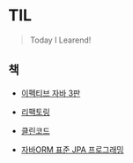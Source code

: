

# TIL

> Today I Learend!



## 책 

- [이펙티브 자바 3판](./book/effective-java.md)

- [리팩토링](./book/refactoring.md)

- [클린코드](./book/clean-code.md)

- [자바ORM 표준 JPA 프로그래밍](./book/jpa.md)

  

